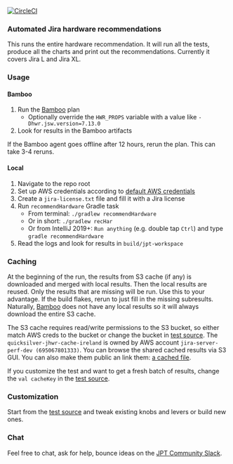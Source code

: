 [![CircleCI](https://circleci.com/gh/atlassian/jira-hardware-exploration.svg?style=svg)](https://circleci.com/gh/atlassian/jira-hardware-exploration)

### Automated Jira hardware recommendations

This runs the entire hardware recommendation.
It will run all the tests, produce all the charts and print out the recommendations.
Currently it covers Jira L and Jira XL.

### Usage

#### Bamboo

1. Run the [Bamboo] plan
   * Optionally override the `HWR_PROPS` variable with a value like `-Dhwr.jsw.version=7.13.0`
2. Look for results in the Bamboo artifacts

If the Bamboo agent goes offline after 12 hours, rerun the plan. This can take 3-4 reruns.

#### Local

1. Navigate to the repo root
2. Set up AWS credentials according to [default AWS credentials]
3. Create a `jira-license.txt` file and fill it with a Jira license
4. Run `recommendHardware` Gradle task
    * From terminal: `./gradlew recommendHardware`
    * Or in short: `./gradlew recHar`
    * Or from IntelliJ 2019+: `Run anything` (e.g. double tap `Ctrl`) and type `gradle recommendHardware`
5. Read the logs and look for results in `build/jpt-workspace`

### Caching

At the beginning of the run, the results from S3 cache (if any) is downloaded and merged with local results.
Then the local results are reused. Only the results that are missing will be run.
Use this to your advantage. If the build flakes, rerun to just fill in the missing subresults.
Naturally, [Bamboo] does not have any local results so it will always download the entire S3 cache. 

The S3 cache requires read/write permissions to the S3 bucket,
so either match AWS creds to the bucket or change the bucket in [test source].
The `quicksilver-jhwr-cache-ireland` is owned by AWS account `jira-server-perf-dev (695067801333)`.
You can browse the shared cached results via S3 GUI. You can also make them public an link them: [a cached file].

If you customize the test and want to get a fresh batch of results, change the `val cacheKey` in the [test source].

### Customization

Start from the [test source] and tweak existing knobs and levers or build new ones.

### Chat

Feel free to chat, ask for help, bounce ideas on the [JPT Community Slack].

[default AWS credentials]: https://docs.aws.amazon.com/AWSJavaSDK/latest/javadoc/com/amazonaws/auth/DefaultAWSCredentialsProviderChain.html
[Bamboo]: https://server-gdn-bamboo.internal.atlassian.com/browse/QUICK-JHWR
[test source]: src/test/kotlin/com/atlassian/performance/tools/hardware/HardwareRecommendationIT.kt
[a cached file]: https://s3-eu-west-1.amazonaws.com/quicksilver-jhwr-cache-ireland/QUICK-132-fix-v3/jira-exploration-chart.html
[JPT Community Slack]: http://go.atlassian.com/jpt-slack
